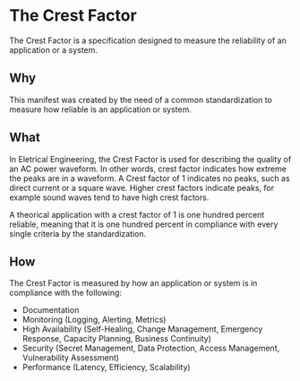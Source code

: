 # The Crest Factor

The Crest Factor is a specification designed to measure the reliability of an application or a system.

## Why

This manifest was created by the need of a common standardization to measure how reliable is an application or system.

## What

In Eletrical Engineering, the Crest Factor is used for describing the quality of an AC power waveform. In other words, crest factor indicates how extreme the peaks are in a waveform. A Crest factor of 1 indicates no peaks, such as direct current or a square wave. Higher crest factors indicate peaks, for example sound waves tend to have high crest factors.

A theorical application with a crest factor of 1 is one hundred percent reliable, meaning that it is one hundred percent in compliance with every single criteria  by the standardization.

## How

The Crest Factor is measured by how an application or system is in compliance with the following:
- Documentation
- Monitoring (Logging, Alerting, Metrics)
- High Availability (Self-Healing, Change Management, Emergency Response, Capacity Planning, Business Continuity)
- Security (Secret Management, Data Protection, Access Management, Vulnerability Assessment)
- Performance (Latency, Efficiency, Scalability)
